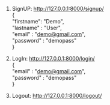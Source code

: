 1. SignUP:  http://127.0.0.1:8000/signup/   
{  
    "firstname": "Demo",  
    "lastname" : "User",  
    "email" : "demo@gmail.com",  
    "password" : "demopass"  
}  

2. LogIn: http://127.0.0.1:8000/login/    
 {  
    "email" : "demo@gmail.com",  
    "password" : "demopass"  
 }  

3. Logout: http://127.0.0.1:8000/logout/
